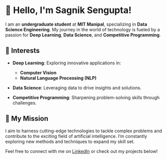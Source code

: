 # 👋 Hello, I'm Sagnik Sengupta!

I am an **undergraduate student** at **MIT Manipal**, specializing in **Data Science Engineering**. My journey in the world of technology is fueled by a passion for **Deep Learning**, **Data Science**, and **Competitive Programming**.

## 🌟 Interests

- **Deep Learning**: Exploring innovative applications in:
  - **Computer Vision**
  - **Natural Language Processing (NLP)**

- **Data Science**: Leveraging data to drive insights and solutions.

- **Competitive Programming**: Sharpening problem-solving skills through challenges.

## 🚀 My Mission

I aim to harness cutting-edge technologies to tackle complex problems and contribute to the exciting field of artificial intelligence. I’m constantly exploring new methods and techniques to expand my skill set.

Feel free to connect with me on [LinkedIn](https://www.linkedin.com/in/sagnik-sengupta) or check out my projects below!
